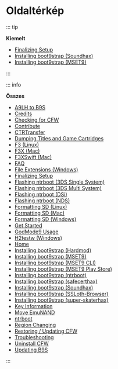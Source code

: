 # Oldaltérkép

::: tip

**Kiemelt**

- [Finalizing Setup](finalizing-setup)
- [Installing boot9strap (Soundhax)](installing-boot9strap-\(soundhax\))
- [Installing boot9strap (MSET9)](installing-boot9strap-\(mset9\))

:::

::: info

**Összes**

- [A9LH to B9S](a9lh-to-b9s)
- [Credits](credits)
- [Checking for CFW](checking-for-cfw)
- [Contribute](contribute)
- [CTRTransfer](ctrtransfer)
- [Dumping Titles and Game Cartridges](dumping-titles-and-game-cartridges)
- [F3 (Linux)](f3-\(linux\))
- [F3X (Mac)](f3x-\(mac\))
- [F3XSwift (Mac)](f3xswift-\(mac\))
- [FAQ](faq)
- [File Extensions (Windows)](file-extensions-\(windows\))
- [Finalizing Setup](finalizing-setup)
- [Flashing ntrboot (3DS Single System)](flashing-ntrboot-\(3ds-single-system\))
- [Flashing ntrboot (3DS Multi System)](flashing-ntrboot-\(3ds-multi-system\))
- [Flashing ntrboot (DSi)](flashing-ntrboot-\(dsi\))
- [Flashing ntrboot (NDS)](flashing-ntrboot-\(nds\))
- [Formatting SD (Linux)](formatting-sd-\(linux\))
- [Formatting SD (Mac)](formatting-sd-\(mac\))
- [Formatting SD (Windows)](formatting-sd-\(windows\))
- [Get Started](get-started)
- [GodMode9 Usage](godmode9-usage)
- [H2testw (Windows)](h2testw-\(windows\))
- [Home](/)
- [Installing boot9strap (Hardmod)](installing-boot9strap-\(hardmod\))
- [Installing boot9strap (MSET9)](installing-boot9strap-\(mset9\))
- [Installing boot9strap (MSET9 CLI)](installing-boot9strap-\(mset9-cli\))
- [Installing boot9strap (MSET9 Play Store)](installing-boot9strap-\(mset9-play-store\))
- [Installing boot9strap (ntrboot)](installing-boot9strap-\(ntrboot\))
- [Installing boot9strap (safecerthax)](installing-boot9strap-\(safecerthax\))
- [Installing boot9strap (Soundhax)](installing-boot9strap-\(soundhax\))
- [Installing boot9strap (SSLoth-Browser)](installing-boot9strap-\(ssloth-browser\))
- [Installing boot9strap (super-skaterhax)](installing-boot9strap-\(super-skaterhax\))
- [Key Information](key-information)
- [Move EmuNAND](move-emunand)
- [ntrboot](ntrboot)
- [Region Changing](region-changing)
- [Restoring / Updating CFW](restoring-updating-cfw)
- [Troubleshooting](troubleshooting)
- [Uninstall CFW](uninstall-cfw)
- [Updating B9S](updating-b9s)

:::
